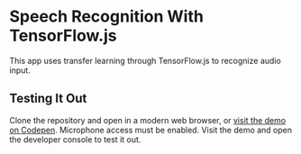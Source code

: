 # Speech Recognition With TensorFlow.js

This app uses transfer learning through TensorFlow.js to recognize audio input.

## Testing It Out

Clone the repository and open in a modern web browser, or [visit the demo on Codepen](https://cdpn.io/Wildtype/debug/gOpgXOp/gareYzKddvYr). Microphone access must be enabled. Visit the demo and open the developer console to test it out.

